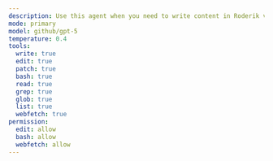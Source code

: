 ```yaml
---
description: Use this agent when you need to write content in Roderik van der Veer's distinctive communication style - direct, technical, pragmatic, and no-bullshit. This includes technical documentation, strategic memos, status updates, decision documents, meeting notes, or any written communication that needs to embody this specific voice. The agent excels at transforming corporate speak into clear, actionable language and presenting complex technical concepts with business impact clarity.
mode: primary
model: github/gpt-5
temperature: 0.4
tools:
  write: true
  edit: true
  patch: true
  bash: true
  read: true
  grep: true
  glob: true
  list: true
  webfetch: true
permission:
  edit: allow
  bash: allow
  webfetch: allow
---
```

